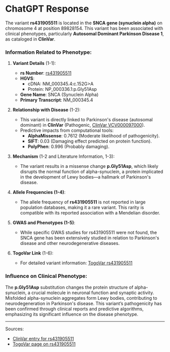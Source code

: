 # ChatGPT Response

The variant **rs431905511** is located in the **SNCA gene (synuclein alpha)** on chromosome 4 at position 89828154. This variant has been associated with clinical phenotypes, particularly **Autosomal Dominant Parkinson Disease 1**, as cataloged in **ClinVar**.

### Information Related to Phenotype:

1. **Variant Details** (1-1):
   - **rs Number**: [rs431905511](https://identifiers.org/dbsnp/rs431905511)
   - **HGVS**: 
     - cDNA: NM_000345.4:c.152G>A
     - Protein: NP_000336.1:p.Gly51Asp
   - **Gene Name**: SNCA (Synuclein Alpha)
   - **Primary Transcript**: NM_000345.4

2. **Relationship with Disease** (1-2):
   - This variant is directly linked to Parkinson's disease (autosomal dominant) in **ClinVar** (Pathogenic, [ClinVar VCV000097000](https://www.ncbi.nlm.nih.gov/clinvar/variation/97000)).
   - Predictive impacts from computational tools:
     - **AlphaMissense**: 0.7612 (Moderate likelihood of pathogenicity).
     - **SIFT**: 0.03 (Damaging effect predicted on protein function).
     - **PolyPhen**: 0.996 (Probably damaging).

3. **Mechanism** (1-2 and Literature Information, 1-3):
   - The variant results in a missense change **p.Gly51Asp**, which likely disrupts the normal function of alpha-synuclein, a protein implicated in the development of Lewy bodies—a hallmark of Parkinson's disease.

4. **Allele Frequencies (1-4)**:
   - The allele frequency of **rs431905511** is not reported in large population databases, making it a rare variant. This rarity is compatible with its reported association with a Mendelian disorder.

5. **GWAS and Phenotypes (1-5)**:
   - While specific GWAS studies for rs431905511 were not found, the SNCA gene has been extensively studied in relation to Parkinson's disease and other neurodegenerative diseases.

6. **TogoVar Link** (1-6):
   - For detailed variant information: [TogoVar rs431905511](https://togovar.biosciencedbc.jp/en/variant/4-89828154-C-T)

### Influence on Clinical Phenotype:
The **p.Gly51Asp** substitution changes the protein structure of alpha-synuclein, a crucial molecule in neuronal function and synaptic activity. Misfolded alpha-synuclein aggregates form Lewy bodies, contributing to neurodegeneration in Parkinson's disease. This variant’s pathogenicity has been confirmed through clinical reports and predictive algorithms, emphasizing its significant influence on the disease phenotype.

---
Sources:
- [ClinVar entry for rs431905511](https://www.ncbi.nlm.nih.gov/clinvar/variation/97000)
- [TogoVar page on rs431905511](https://togovar.biosciencedbc.jp/en/variant/4-89828154-C-T)
